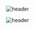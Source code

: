 ![header](https://capsule-render.vercel.app/api?type=waving&height=250&section=header&text=capsule%fontAlign=80&fontAlignY=40&color=gradient)


![header](https://capsule-render.vercel.app/api?type=waving&height=200&text=Waving!&fontAlign=80&fontAlignY=40&color=gradient)

<!---
yhist/yhist is a ✨ special ✨ repository because its `README.md` (this file) appears on your GitHub profile.
You can click the Preview link to take a look at your changes.
--->
